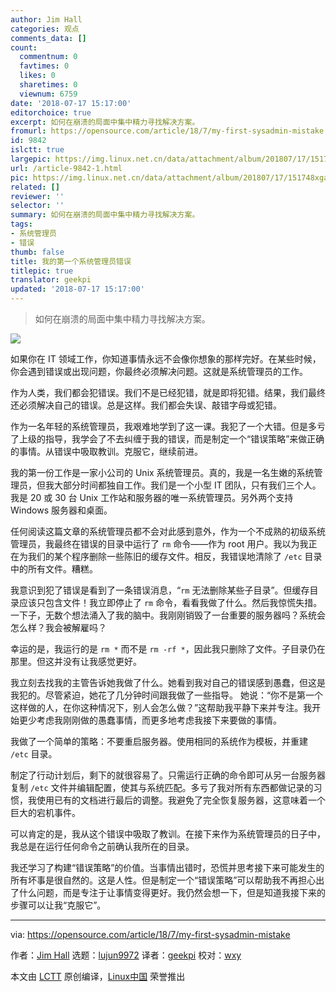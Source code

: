 ```yaml
---
author: Jim Hall
categories: 观点
comments_data: []
count:
  commentnum: 0
  favtimes: 0
  likes: 0
  sharetimes: 0
  viewnum: 6759
date: '2018-07-17 15:17:00'
editorchoice: true
excerpt: 如何在崩溃的局面中集中精力寻找解决方案。
fromurl: https://opensource.com/article/18/7/my-first-sysadmin-mistake
id: 9842
islctt: true
largepic: https://img.linux.net.cn/data/attachment/album/201807/17/151748xgant68566rtr56z.jpg
url: /article-9842-1.html
pic: https://img.linux.net.cn/data/attachment/album/201807/17/151748xgant68566rtr56z.jpg.thumb.jpg
related: []
reviewer: ''
selector: ''
summary: 如何在崩溃的局面中集中精力寻找解决方案。
tags:
- 系统管理员
- 错误
thumb: false
title: 我的第一个系统管理员错误
titlepic: true
translator: geekpi
updated: '2018-07-17 15:17:00'
---
```



> 
> 如何在崩溃的局面中集中精力寻找解决方案。
> 
> 
> 


![](/data/attachment/album/201807/17/151748xgant68566rtr56z.jpg)


如果你在 IT 领域工作，你知道事情永远不会像你想象的那样完好。在某些时候，你会遇到错误或出现问题，你最终必须解决问题。这就是系统管理员的工作。


作为人类，我们都会犯错误。我们不是已经犯错，就是即将犯错。结果，我们最终还必须解决自己的错误。总是这样。我们都会失误、敲错字母或犯错。


作为一名年轻的系统管理员，我艰难地学到了这一课。我犯了一个大错。但是多亏了上级的指导，我学会了不去纠缠于我的错误，而是制定一个“错误策略”来做正确的事情。从错误中吸取教训。克服它，继续前进。


我的第一份工作是一家小公司的 Unix 系统管理员。真的，我是一名生嫩的系统管理员，但我大部分时间都独自工作。我们是一个小型 IT 团队，只有我们三个人。我是 20 或 30 台 Unix 工作站和服务器的唯一系统管理员。另外两个支持 Windows 服务器和桌面。


任何阅读这篇文章的系统管理员都不会对此感到意外，作为一个不成熟的初级系统管理员，我最终在错误的目录中运行了 `rm` 命令——作为 root 用户。我以为我正在为我们的某个程序删除一些陈旧的缓存文件。相反，我错误地清除了 `/etc` 目录中的所有文件。糟糕。


我意识到犯了错误是看到了一条错误消息，“`rm` 无法删除某些子目录”。但缓存目录应该只包含文件！我立即停止了 `rm` 命令，看看我做了什么。然后我惊慌失措。一下子，无数个想法涌入了我的脑中。我刚刚销毁了一台重要的服务器吗？系统会怎么样？我会被解雇吗？


幸运的是，我运行的是 `rm *` 而不是 `rm -rf *`，因此我只删除了文件。子目录仍在那里。但这并没有让我感觉更好。


我立刻去找我的主管告诉她我做了什么。她看到我对自己的错误感到愚蠢，但这是我犯的。尽管紧迫，她花了几分钟时间跟我做了一些指导。 她说：“你不是第一个这样做的人，在你这种情况下，别人会怎么做？”这帮助我平静下来并专注。我开始更少考虑我刚刚做的愚蠢事情，而更多地考虑我接下来要做的事情。


我做了一个简单的策略：不要重启服务器。使用相同的系统作为模板，并重建 `/etc` 目录。


制定了行动计划后，剩下的就很容易了。只需运行正确的命令即可从另一台服务器复制 `/etc` 文件并编辑配置，使其与系统匹配。多亏了我对所有东西都做记录的习惯，我使用已有的文档进行最后的调整。我避免了完全恢复服务器，这意味着一个巨大的宕机事件。


可以肯定的是，我从这个错误中吸取了教训。在接下来作为系统管理员的日子中，我总是在运行任何命令之前确认我所在的目录。


我还学习了构建“错误策略”的价值。当事情出错时，恐慌并思考接下来可能发生的所有坏事是很自然的。这是人性。但是制定一个“错误策略”可以帮助我不再担心出了什么问题，而是专注于让事情变得更好。我仍然会想一下，但是知道我接下来的步骤可以让我“克服它”。




---


via: <https://opensource.com/article/18/7/my-first-sysadmin-mistake>


作者：[Jim Hall](https://opensource.com/users/jim-hall) 选题：[lujun9972](https://github.com/lujun9972) 译者：[geekpi](https://github.com/geekpi) 校对：[wxy](https://github.com/wxy)


本文由 [LCTT](https://github.com/LCTT/TranslateProject) 原创编译，[Linux中国](https://linux.cn/) 荣誉推出